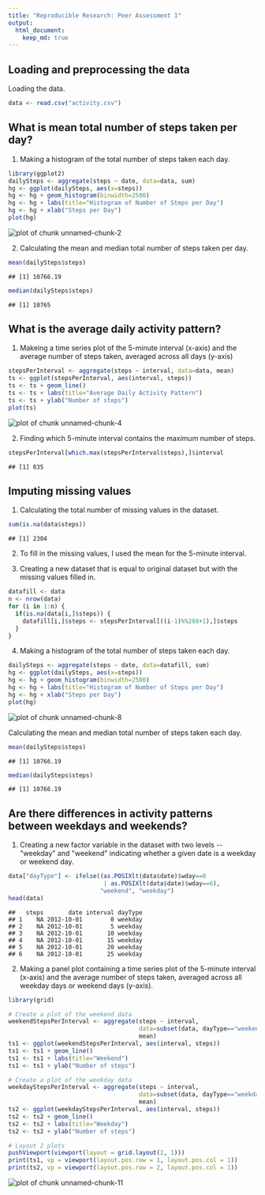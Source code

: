 ```yaml
---
title: "Reproducible Research: Peer Assessment 1"
output: 
  html_document:
    keep_md: true
---
```



## Loading and preprocessing the data

Loading the data.

```r
data <- read.csv("activity.csv")
```

## What is mean total number of steps taken per day?

1. Making a histogram of the total number of steps taken each day.

```r
library(ggplot2)
dailySteps <- aggregate(steps ~ date, data=data, sum)
hg <- ggplot(dailySteps, aes(x=steps))
hg <- hg + geom_histogram(binwidth=2500)
hg <- hg + labs(title="Histogram of Number of Steps per Day")
hg <- hg + xlab("Steps per Day")
plot(hg)
```

![plot of chunk unnamed-chunk-2](figure/unnamed-chunk-2-1.png) 

2. Calculating the mean and median total number of steps taken per day.

```r
mean(dailySteps$steps)
```

```
## [1] 10766.19
```

```r
median(dailySteps$steps)
```

```
## [1] 10765
```

## What is the average daily activity pattern?

1. Makeing a time series plot of the 5-minute interval (x-axis)
and the average number of steps taken, averaged across all days (y-axis)

```r
stepsPerInterval <- aggregate(steps ~ interval, data=data, mean)
ts <- ggplot(stepsPerInterval, aes(interval, steps))
ts <- ts + geom_line()
ts <- ts + labs(title="Average Daily Activity Pattern")
ts <- ts + ylab("Number of steps")
plot(ts)
```

![plot of chunk unnamed-chunk-4](figure/unnamed-chunk-4-1.png) 

2. Finding which 5-minute interval contains the maximum number of steps.

```r
stepsPerInterval[which.max(stepsPerInterval$steps),]$interval
```

```
## [1] 835
```

## Imputing missing values

1. Calculating the total number of missing values in the dataset.

```r
sum(is.na(data$steps))
```

```
## [1] 2304
```

2. To fill in the missing values, I used the mean for the 5-minute interval.

3. Creating a new dataset that is equal to original dataset
but with the missing values filled in.

```r
datafill <- data
n <- nrow(data)
for (i in 1:n) {
  if(is.na(data[i,]$steps)) {
    datafill[i,]$steps <- stepsPerInterval[((i-1)%%288+1),]$steps
  }
}
```

4. Making a histogram of the total number of steps taken each day.

```r
dailySteps <- aggregate(steps ~ date, data=datafill, sum)
hg <- ggplot(dailySteps, aes(x=steps))
hg <- hg + geom_histogram(binwidth=2500)
hg <- hg + labs(title="Histogram of Number of Steps per Day")
hg <- hg + xlab("Steps per Day")
plot(hg)
```

![plot of chunk unnamed-chunk-8](figure/unnamed-chunk-8-1.png) 

Calculating the mean and median total number of steps taken each day.

```r
mean(dailySteps$steps)
```

```
## [1] 10766.19
```

```r
median(dailySteps$steps)
```

```
## [1] 10766.19
```

## Are there differences in activity patterns between weekdays and weekends?

1. Creating a new factor variable in the dataset with
two levels -- "weekday" and "weekend" indicating whether a given date is
a weekday or weekend day.

```r
data["dayType"] <- ifelse((as.POSIXlt(data$date)$wday==0
                           | as.POSIXlt(data$date)$wday==6),
                          "weekend", "weekday")
head(data)
```

```
##   steps       date interval dayType
## 1    NA 2012-10-01        0 weekday
## 2    NA 2012-10-01        5 weekday
## 3    NA 2012-10-01       10 weekday
## 4    NA 2012-10-01       15 weekday
## 5    NA 2012-10-01       20 weekday
## 6    NA 2012-10-01       25 weekday
```

2. Making a panel plot containing a time series plot of the
5-minute interval (x-axis) and the average number of steps taken,
averaged across all weekday days or weekend days (y-axis).

```r
library(grid)

# Create a plot of the weekend data
weekendStepsPerInterval <- aggregate(steps ~ interval,
                                     data=subset(data, dayType=="weekend"),
                                     mean)
ts1 <- ggplot(weekendStepsPerInterval, aes(interval, steps))
ts1 <- ts1 + geom_line()
ts1 <- ts1 + labs(title="Weekend")
ts1 <- ts1 + ylab("Number of steps")

# Create a plot of the weekday data
weekdayStepsPerInterval <- aggregate(steps ~ interval,
                                     data=subset(data, dayType=="weekday"),
                                     mean)
ts2 <- ggplot(weekdayStepsPerInterval, aes(interval, steps))
ts2 <- ts2 + geom_line()
ts2 <- ts2 + labs(title="Weekday")
ts2 <- ts2 + ylab("Number of steps")

# Layout 2 plots
pushViewport(viewport(layout = grid.layout(2, 1)))
print(ts1, vp = viewport(layout.pos.row = 1, layout.pos.col = 1))
print(ts2, vp = viewport(layout.pos.row = 2, layout.pos.col = 1))
```

![plot of chunk unnamed-chunk-11](figure/unnamed-chunk-11-1.png) 
